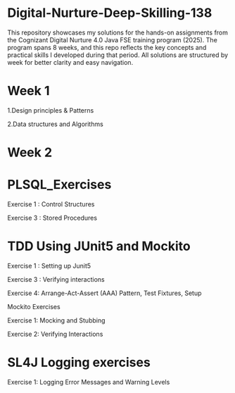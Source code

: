 # Digital-Nurture-Deep-Skilling-138
This repository showcases my solutions for the hands-on assignments from the Cognizant Digital Nurture 4.0 Java FSE training program (2025). The program spans 8 weeks, and this repo reflects the key concepts and practical skills I developed during that period. All solutions are structured by week for better clarity and easy navigation.

# Week 1

1.Design principles & Patterns



2.Data structures and Algorithms

# Week 2

# PLSQL_Exercises
Exercise 1 : Control Structures


Exercise 3 : Stored Procedures

# TDD Using JUnit5 and Mockito

Exercise 1 : Setting up Junit5

Exercise 3 : Verifying interactions

Exercise 4: Arrange-Act-Assert (AAA) Pattern, Test Fixtures, Setup 

Mockito Exercises

Exercise 1: Mocking and Stubbing

Exercise 2: Verifying Interactions


#  SL4J Logging exercises

Exercise 1: Logging Error Messages and Warning Levels











